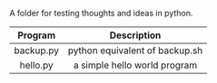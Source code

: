 A folder for testing thoughts and ideas in python.

| Program         | Description                                         |
|:---------------:|:---------------------------------------------------:|
| backup.py       | python equivalent of backup.sh                      |
| hello.py        | a simple hello world program                        |
